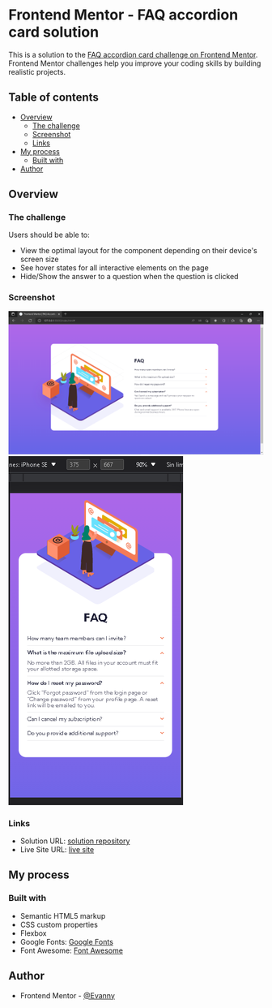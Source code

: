 # Frontend Mentor - FAQ accordion card solution

This is a solution to the [FAQ accordion card challenge on Frontend Mentor](https://www.frontendmentor.io/challenges/faq-accordion-card-XlyjD0Oam). Frontend Mentor challenges help you improve your coding skills by building realistic projects.

## Table of contents

- [Overview](#overview)
  - [The challenge](#the-challenge)
  - [Screenshot](#screenshot)
  - [Links](#links)
- [My process](#my-process)
  - [Built with](#built-with)
- [Author](#author)

## Overview

### The challenge

Users should be able to:

- View the optimal layout for the component depending on their device's screen size
- See hover states for all interactive elements on the page
- Hide/Show the answer to a question when the question is clicked

### Screenshot

![](./screenshots-solutions/screenshot-desktop-solution.PNG)
![](./screenshots-solutions/screenshot-mobile-solution.PNG)

### Links

- Solution URL: [solution repository](https://github.com/EdisonPadilla/FAQ-accordion-card.git)
- Live Site URL: [live site](https://edisonpadilla.github.io/interactive-rating-component/)

## My process

### Built with

- Semantic HTML5 markup
- CSS custom properties
- Flexbox
- Google Fonts: [Google Fonts](https://fonts.google.com/)
- Font Awesome: [Font Awesome](https://fontawesome.com/)

## Author

- Frontend Mentor - [@Evanny](https://www.frontendmentor.io/profile/Evanny)
